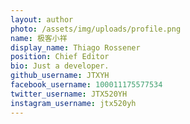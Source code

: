 ```yaml
---
layout: author
photo: /assets/img/uploads/profile.png
name: 极客小祥
display_name: Thiago Rossener
position: Chief Editor
bio: Just a developer.
github_username: JTXYH
facebook_username: 100011175577534
twitter_username: JTX520YH
instagram_username: jtx520yh
---
```



